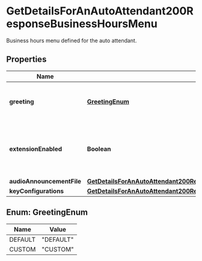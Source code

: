 

# GetDetailsForAnAutoAttendant200ResponseBusinessHoursMenu

Business hours menu defined for the auto attendant.

## Properties

| Name | Type | Description | Notes |
|------------ | ------------- | ------------- | -------------|
|**greeting** | [**GreetingEnum**](#GreetingEnum) | Greeting type defined for the auto attendant. |  |
|**extensionEnabled** | **Boolean** | Flag to indicate if auto attendant extension is enabled or not. |  |
|**audioAnnouncementFile** | [**GetDetailsForAnAutoAttendant200ResponseBusinessHoursMenuAudioAnnouncementFile**](GetDetailsForAnAutoAttendant200ResponseBusinessHoursMenuAudioAnnouncementFile.md) |  |  [optional] |
|**keyConfigurations** | [**GetDetailsForAnAutoAttendant200ResponseBusinessHoursMenuKeyConfigurations**](GetDetailsForAnAutoAttendant200ResponseBusinessHoursMenuKeyConfigurations.md) |  |  |



## Enum: GreetingEnum

| Name | Value |
|---- | -----|
| DEFAULT | &quot;DEFAULT&quot; |
| CUSTOM | &quot;CUSTOM&quot; |



